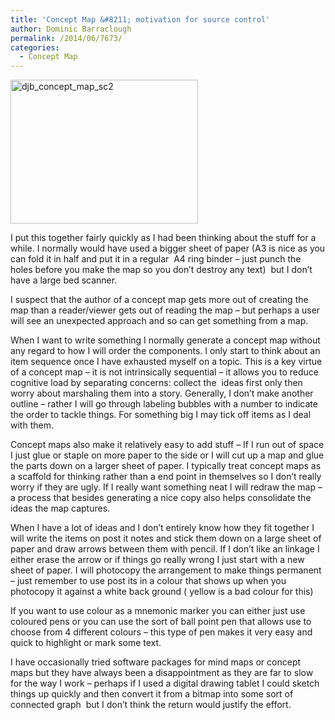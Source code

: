 ```yaml
---
title: 'Concept Map &#8211; motivation for source control'
author: Dominic Barraclough
permalink: /2014/06/7673/
categories:
  - Concept Map
---
```

[<img class="alignnone size-medium wp-image-7675" alt="djb_concept_map_sc2" src="/training-course/uploads/2014/06/djb_concept_map_sc2-300x230.jpg" width="300" height="230" />][1]

I put this together fairly quickly as I had been thinking about the stuff for a while. I normally would have used a bigger sheet of paper (A3 is nice as you can fold it in half and put it in a regular  A4 ring binder &#8211; just punch the holes before you make the map so you don&#8217;t destroy any text)  but I don&#8217;t have a large bed scanner.

I suspect that the author of a concept map gets more out of creating the map than a reader/viewer gets out of reading the map &#8211; but perhaps a user will see an unexpected approach and so can get something from a map.

When I want to write something I normally generate a concept map without any regard to how I will order the components. I only start to think about an item sequence once I have exhausted myself on a topic. This is a key virtue of a concept map &#8211; it is not intrinsically sequential &#8211; it allows you to reduce cognitive load by separating concerns: collect the  ideas first only then worry about marshaling them into a story. Generally, I don&#8217;t make another outline &#8211; rather I will go through labeling bubbles with a number to indicate the order to tackle things. For something big I may tick off items as I deal with them.

Concept maps also make it relatively easy to add stuff &#8211; If I run out of space I just glue or staple on more paper to the side or I will cut up a map and glue the parts down on a larger sheet of paper. I typically treat concept maps as a scaffold for thinking rather than a end point in themselves so I don&#8217;t really worry if they are ugly. If I really want something neat I will redraw the map &#8211; a process that besides generating a nice copy also helps consolidate the ideas the map captures.

When I have a lot of ideas and I don&#8217;t entirely know how they fit together I will write the items on post it notes and stick them down on a large sheet of paper and draw arrows between them with pencil. If I don&#8217;t like an linkage I either erase the arrow or if things go really wrong I just start with a new sheet of paper. I will photocopy the arrangement to make things permanent &#8211; just remember to use post its in a colour that shows up when you photocopy it against a white back ground ( yellow is a bad colour for this)

If you want to use colour as a mnemonic marker you can either just use coloured pens or you can use the sort of ball point pen that allows use to choose from 4 different colours &#8211; this type of pen makes it very easy and quick to highlight or mark some text.

I have occasionally tried software packages for mind maps or concept maps but they have always been a disappointment as they are far to slow for the way I work &#8211; perhaps if I used a digital drawing tablet I could sketch things up quickly and then convert it from a bitmap into some sort of connected graph  but I don&#8217;t think the return would justify the effort.

&nbsp;

&nbsp;

&nbsp;

 [1]: /training-course/uploads/2014/06/djb_concept_map_sc2.jpg
